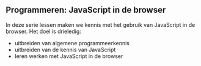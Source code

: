 ## Programmeren: JavaScript in de browser

In deze serie lessen maken we kennis met het gebruik van JavaScript in de browser. Het doel is drieledig:

* uitbreiden van algemene programmeerkennis
* uitbreiden van de kennis van JavaScript
* leren werken met JavaScript in de browser

